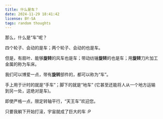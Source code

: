 ```yaml
---
title: 什么是车？
date: 2024-11-29 18:41:42
license: BY-SA
tags: random thoughts
---
```

那么，什么是“车”呢？
<!-- more -->

四个轮子、会动的是车；两个轮子、会动的也是车。

但是，有扇叶、能够**旋转**的风车也是车；带动纺锤**旋转**的也是车；用**旋转**刀片加工金属的称为车床。

我们可以博爱一点，带有**旋转**部件的，都可以称为“车”。

手上用于计时的就是“手车”；脚下的就是“地车” (它甚至还能将人从一个地方运输到另一处，这绝对是车)。

即使严格一点，限定转轴平行，“天王车”欢迎您。

只要我躺下开始打滚，宇宙就成了巨大的车 :P